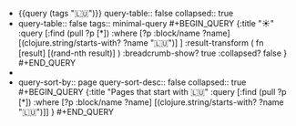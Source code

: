 - {{query (tags "🇱🇺")}}
  query-table:: false
  collapsed:: true
- query-table:: false
  tags:: minimal-query
  #+BEGIN_QUERY
  {:title "☀️"
   :query [:find (pull ?p [*])
     :where 
           [?p :block/name ?name]
           [(clojure.string/starts-with? ?name "🇱🇺")]
   ]
   :result-transform ( fn [result] [(rand-nth result)] )
  :breadcrumb-show? true
   :collapsed? false
  }
  #+END_QUERY
-
- query-sort-by:: page
  query-sort-desc:: false
  collapsed:: true
  #+BEGIN_QUERY
  {:title "Pages that start with 🇱🇺"
   :query [:find (pull ?p [*])
           :where 
           [?p :block/name ?name]
           [(clojure.string/starts-with? ?name "🇱🇺")]]
  }
  #+END_QUERY